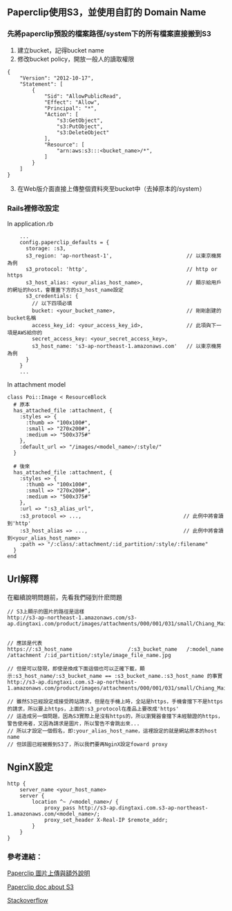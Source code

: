 ## Paperclip使用S3，並使用自訂的 Domain Name


### 先將paperclip預設的檔案路徑/system下的所有檔案直接搬到S3

1. 建立bucket，記得bucket name
2. 修改bucket policy，開放一般人的讀取權限
```
{
    "Version": "2012-10-17",
    "Statement": [
        {
            "Sid": "AllowPublicRead",
            "Effect": "Allow",
            "Principal": "*",
            "Action": [
                "s3:GetObject",
                "s3:PutObject",
                "s3:DeleteObject"
            ],
            "Resource": [
                "arn:aws:s3:::<bucket_name>/*",
            ]
        }
    ]
}
```
3. 在Web版介面直接上傳整個資料夾至bucket中（去掉原本的/system）

### Rails裡修改設定

In application.rb
```
    ...
    config.paperclip_defaults = {
      storage: :s3,
      s3_region: 'ap-northeast-1',                        // 以東京機房為例
      s3_protocol: 'http',                                // http or https
      s3_host_alias: <your_alias_host_name>,              // 顯示給用戶的網址的host，會覆蓋下方的s3_host_name設定
      s3_credentials: {
        // 以下四項必填
        bucket: <your_bucket_name>,                       // 剛剛創建的bucket名稱
        access_key_id: <your_access_key_id>,              // 此項與下一項是AWS給你的
        secret_access_key: <your_secret_access_key>,
        s3_host_name: 's3-ap-northeast-1.amazonaws.com'   // 以東京機房為例
      }
    }
    ...
```

In attachment model
```
class Poi::Image < ResourceBlock
  # 原本
  has_attached_file :attachment, {
    :styles => {
      :thumb => "100x100#",
      :small => "270x200#",
      :medium => "500x375#"
    },
    :default_url => "/images/<model_name>/:style/"
  }

  # 後來
  has_attached_file :attachment, {
    :styles => {
      :thumb => "100x100#",
      :small => "270x200#",
      :medium => "500x375#"
    },
    :url => ":s3_alias_url",
    :s3_protocol => ...,                                 // 此例中將會讀到'http'
    :s3_host_alias => ...,                               // 此例中將會讀到<your_alias_host_name>
    :path => "/:class/:attachment/:id_partition/:style/:filename"
  }
end
```


## Url解釋

在繼續說明問題前，先看我們碰到什麽問題

```
// S3上顯示的圖片的路徑是這樣
http://s3-ap-northeast-1.amazonaws.com/s3-ap.dingtaxi.com/product/images/attachments/000/001/031/small/Chiang_Mai_Old_City.jpg


// 應該是代表
https://:s3_host_name                  /:s3_bucket_name   /:model_name   /attachment /:id_partition/:style/image_file_name.jpg

// 但是可以發現，即使是換成下面這個也可以正確下載，顯示:s3_host_name/:s3_bucket_name == :s3_bucket_name.:s3_host_name 的事實
http://s3-ap.dingtaxi.com.s3-ap-northeast-1.amazonaws.com/product/images/attachments/000/001/031/small/Chiang_Mai_Old_City.jpg

// 雖然S3已經設定成接受跨站請求，但是在手機上時，全站是https，手機會擋下不是https的請求，所以要上https，上面的:s3_protocol在產品上要改成'https'
// 這造成另一個問題，因為S3實際上是沒有https的，所以瀏覽器會擋下未經驗證的https，警告使用者，又因為請求是圖片，所以警告不會跳出來...
// 所以才設定一個假名，即:your_alias_host_name，這裡設定的就是網站原本的host name
// 但該圖已經被搬到S3了，所以我們要再NginX設定foward proxy

```


## NginX設定

```
http {
    server_name <your_host_name>
    server {
        location ^~ /<model_name>/ {
            proxy_pass http://s3-ap.dingtaxi.com.s3-ap-northeast-1.amazonaws.com/<model_name>/;
            proxy_set_header X-Real-IP $remote_addr;
        }
    }
}

```


### 參考連結：

[Paperclip 圖片上傳與額外說明](http://railsfun.tw/t/paperclip/64)

[Paperclip doc about S3](http://www.rubydoc.info/gems/paperclip/Paperclip/Storage/S3)

[Stackoverflow](http://stackoverflow.com/questions/29756313/custom-url-with-paperclip-and-aws-s3)
